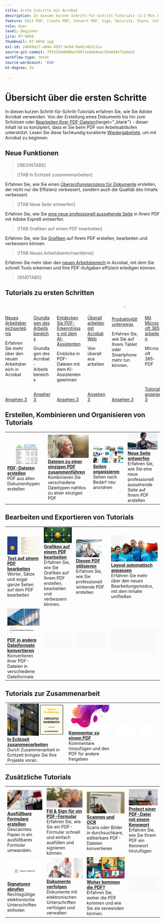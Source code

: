 ```yaml
---
title: Erste Schritte mit Acrobat
description: In diesen kurzen Schritt-für-Schritt-Tutorials (1-2 Min.) erfahren Sie, wie Sie Adobe Acrobat verwenden.
feature: Edit PDF, Create PDF, Convert PDF, Sign, Security, Share, Collaboration, Workspace
role: User
level: Beginner
jira: KT-6856
thumbnail: KT-6856.jpg
exl-id: 24660a17-a04e-4937-be94-0a42c4b2c2ca
source-git-commit: 793325dd8d6be74071edab4aac59e0d4471e6e22
workflow-type: tm+mt
source-wordcount: '650'
ht-degree: 2%

---
```


# Übersicht über die ersten Schritte

In diesen kurzen Schritt-für-Schritt-Tutorials erfahren Sie, wie Sie Adobe Acrobat verwenden. Von der Erstellung eines Dokuments bis hin zum Schützen oder [Bearbeiten Ihrer PDF-Dateien](https://www.adobe.com/de/acrobat/online/pdf-editor.html){target="_blank"} - dieser Inhalt ist so konzipiert, dass er Sie beim PDF von Arbeitsabläufen unterstützt. Lesen Sie diese fachkundig kuratierte [Wiedergabeliste](https://experienceleague.adobe.com/en/playlists/acrobat-get-started-business-users), um mit Acrobat zu beginnen.

## Neue Funktionen

>[!BEGINTABS]

>[!TAB In Echtzeit zusammenarbeiten]

Erfahren Sie, wie Sie einen [Überprüfungsprozess für Dokumente](collaborate.md) erstellen, der nicht nur die Effizienz verbessert, sondern auch die Qualität des Inhalts verbessert.

>[!TAB Neue Seite entwerfen]

Erfahren Sie, wie Sie [eine neue professionell aussehende Seite](add-custom-page.md) in Ihrem PDF mit Adobe Expreß entwerfen.

>[!TAB Grafiken auf einem PDF bearbeiten]

Erfahren Sie, wie Sie [Grafiken](edit-graphics.md) auf Ihrem PDF erstellen, bearbeiten und verbessern können.

>[!TAB Neues Arbeitsbereichserlebnis]

Erfahren Sie mehr über den [neuen Arbeitsbereich](new-workspace.md) in Acrobat, mit dem Sie schnell Tools erkennen und Ihre PDF-Aufgaben effizient erledigen können.

>[!ENDTABS]

## Tutorials zu ersten Schritten

<!-- START CARDS HTML - DO NOT MODIFY BY HAND -->
<div class="columns">
    <div class="column is-half-tablet is-half-desktop is-one-third-widescreen" aria-label="New workspace experience">
        <div class="card" style="height: 100%; display: flex; flex-direction: column; height: 100%;">
            <div class="card-image">
                <figure class="image x-is-16by9">
                    <a href="https://experienceleague.adobe.com/en/docs/document-cloud-learn/acrobat-learning/getting-started/new-workspace" title="Neue Arbeitsbereichserfahrung" target="_blank" rel="referrer">
                        <img class="is-bordered-r-small" src="https://experienceleague.adobe.com/en/docs/document-cloud-learn/acrobat-learning/getting-started/media_1fd7846c8083ccd0da406c6abf96fe746d9b4539e.png?width=400&format=webply&optimize=medium" alt="Neue Arbeitsbereichserfahrung"
                             style="width: 100%; aspect-ratio: 16 / 9; object-fit: cover; overflow: hidden; display: block; margin: auto;">
                    </a>
                </figure>
            </div>
            <div class="card-content is-padded-small" style="display: flex; flex-direction: column; flex-grow: 1; justify-content: space-between;">
                <div class="top-card-content">
                    <p class="headline is-size-6 has-text-weight-bold">
                        <a href="https://experienceleague.adobe.com/en/docs/document-cloud-learn/acrobat-learning/getting-started/new-workspace" target="_blank" rel="referrer" title="Neue Arbeitsbereichserfahrung">Neues Arbeitsbereichserlebnis</a>
                    </p>
                    <p class="is-size-6">Erfahren Sie mehr über den neuen Arbeitsbereich in Acrobat</p>
                </div>
                <a href="https://experienceleague.adobe.com/en/docs/document-cloud-learn/acrobat-learning/getting-started/new-workspace" target="_blank" rel="referrer" class="spectrum-Button spectrum-Button--outline spectrum-Button--primary spectrum-Button--sizeM" style="align-self: flex-start; margin-top: 1rem;">
                    <span class="spectrum-Button-label has-no-wrap has-text-weight-bold">Ansehen</span>
                3</a>
            </div>
        </div>
    </div>
    <div class="column is-half-tablet is-half-desktop is-one-third-widescreen" aria-label="Workspace basics">
        <div class="card" style="height: 100%; display: flex; flex-direction: column; height: 100%;">
            <div class="card-image">
                <figure class="image x-is-16by9">
                    <a href="https://experienceleague.adobe.com/en/docs/document-cloud-learn/acrobat-learning/getting-started/get-to-know-the-acrobat-dc-interface" title="Grundlagen des Arbeitsbereichs" target="_blank" rel="referrer">
                        <img class="is-bordered-r-small" src="https://experienceleague.adobe.com/en/docs/document-cloud-learn/acrobat-learning/getting-started/media_1829b23b3d26ba9ab2687a87be27ecf1b2adde71e.png?width=400&format=webply&optimize=medium" alt="Grundlagen des Arbeitsbereichs"
                             style="width: 100%; aspect-ratio: 16 / 9; object-fit: cover; overflow: hidden; display: block; margin: auto;">
                    </a>
                </figure>
            </div>
            <div class="card-content is-padded-small" style="display: flex; flex-direction: column; flex-grow: 1; justify-content: space-between;">
                <div class="top-card-content">
                    <p class="headline is-size-6 has-text-weight-bold">
                        <a href="https://experienceleague.adobe.com/en/docs/document-cloud-learn/acrobat-learning/getting-started/get-to-know-the-acrobat-dc-interface" target="_blank" rel="referrer" title="Grundlagen des Arbeitsbereichs">Grundlagen des Arbeitsbereichs</a>
                    </p>
                    <p class="is-size-6">Grundlagen des Acrobat-Arbeitsbereichs</p>
                </div>
                <a href="https://experienceleague.adobe.com/en/docs/document-cloud-learn/acrobat-learning/getting-started/get-to-know-the-acrobat-dc-interface" target="_blank" rel="referrer" class="spectrum-Button spectrum-Button--outline spectrum-Button--primary spectrum-Button--sizeM" style="align-self: flex-start; margin-top: 1rem;">
                    <span class="spectrum-Button-label has-no-wrap has-text-weight-bold">Ansehen</span>
                3</a>
            </div>
        </div>
    </div>
    <div class="column is-half-tablet is-half-desktop is-one-third-widescreen" aria-label="Discover PDF insights with the AI Assistant">
        <div class="card" style="height: 100%; display: flex; flex-direction: column; height: 100%;">
            <div class="card-image">
                <figure class="image x-is-16by9">
                    <a href="https://experienceleague.adobe.com/en/docs/document-cloud-learn/acrobat-learning/getting-started/ai-assistant" title="Mit dem KI-Assistenten PDF-Erkenntnisse gewinnen" target="_blank" rel="referrer">
                        <img class="is-bordered-r-small" src="https://experienceleague.adobe.com/en/docs/document-cloud-learn/acrobat-learning/getting-started/media_12db4e53771239c4c355e54868bb8c2d72912cf58.png?width=400&format=webply&optimize=medium" alt="Mit dem KI-Assistenten PDF-Erkenntnisse gewinnen"
                             style="width: 100%; aspect-ratio: 16 / 9; object-fit: cover; overflow: hidden; display: block; margin: auto;">
                    </a>
                </figure>
            </div>
            <div class="card-content is-padded-small" style="display: flex; flex-direction: column; flex-grow: 1; justify-content: space-between;">
                <div class="top-card-content">
                    <p class="headline is-size-6 has-text-weight-bold">
                        <a href="https://experienceleague.adobe.com/en/docs/document-cloud-learn/acrobat-learning/getting-started/ai-assistant" target="_blank" rel="referrer" title="Mit dem KI-Assistenten PDF-Erkenntnisse gewinnen">Entdecken Sie PDF-Erkenntnisse mit dem AI-Assistenten</a>
                    </p>
                    <p class="is-size-6">Einblicke in PDF-Dateien mit dem KI-Assistenten gewinnen</p>
                </div>
                <a href="https://experienceleague.adobe.com/en/docs/document-cloud-learn/acrobat-learning/getting-started/ai-assistant" target="_blank" rel="referrer" class="spectrum-Button spectrum-Button--outline spectrum-Button--primary spectrum-Button--sizeM" style="align-self: flex-start; margin-top: 1rem;">
                    <span class="spectrum-Button-label has-no-wrap has-text-weight-bold">Ansehen</span>
                3</a>
            </div>
        </div>
    </div>
    <div class="column is-half-tablet is-half-desktop is-one-third-widescreen" aria-label="Work anywhere with Acrobat web">
        <div class="card" style="height: 100%; display: flex; flex-direction: column; height: 100%;">
            <div class="card-image">
                <figure class="image x-is-16by9">
                    <a href="https://experienceleague.adobe.com/en/docs/document-cloud-learn/acrobat-learning/getting-started/acrobatweb" title="Überall arbeiten - mit Acrobat Web" target="_blank" rel="referrer">
                        <img class="is-bordered-r-small" src="https://experienceleague.adobe.com/en/docs/document-cloud-learn/acrobat-learning/getting-started/media_1bfcf9b6746a553be3bae3718499df7f83847b637.png?width=400&format=webply&optimize=medium" alt="Überall arbeiten - mit Acrobat Web"
                             style="width: 100%; aspect-ratio: 16 / 9; object-fit: cover; overflow: hidden; display: block; margin: auto;">
                    </a>
                </figure>
            </div>
            <div class="card-content is-padded-small" style="display: flex; flex-direction: column; flex-grow: 1; justify-content: space-between;">
                <div class="top-card-content">
                    <p class="headline is-size-6 has-text-weight-bold">
                        <a href="https://experienceleague.adobe.com/en/docs/document-cloud-learn/acrobat-learning/getting-started/acrobatweb" target="_blank" rel="referrer" title="Überall arbeiten - mit Acrobat Web">Überall arbeiten mit Acrobat Web</a>
                    </p>
                    <p class="is-size-6">Von überall aus arbeiten</p>
                </div>
                <a href="https://experienceleague.adobe.com/en/docs/document-cloud-learn/acrobat-learning/getting-started/acrobatweb" target="_blank" rel="referrer" class="spectrum-Button spectrum-Button--outline spectrum-Button--primary spectrum-Button--sizeM" style="align-self: flex-start; margin-top: 1rem;">
                    <span class="spectrum-Button-label has-no-wrap has-text-weight-bold">Ansehen</span>
                3</a>
            </div>
        </div>
    </div>
    <div class="column is-half-tablet is-half-desktop is-one-third-widescreen" aria-label="Productivity on the go">
        <div class="card" style="height: 100%; display: flex; flex-direction: column; height: 100%;">
            <div class="card-image">
                <figure class="image x-is-16by9">
                    <a href="https://experienceleague.adobe.com/en/docs/document-cloud-learn/acrobat-learning/getting-started/productivity" title="Unterwegs produktiv sein." target="_blank" rel="referrer">
                        <img class="is-bordered-r-small" src="https://experienceleague.adobe.com/en/docs/document-cloud-learn/acrobat-learning/getting-started/media_1baac857c8ccc7eb8f0af7c27bd123772b2d5cac4.png?width=400&format=webply&optimize=medium" alt="Unterwegs produktiv sein."
                             style="width: 100%; aspect-ratio: 16 / 9; object-fit: cover; overflow: hidden; display: block; margin: auto;">
                    </a>
                </figure>
            </div>
            <div class="card-content is-padded-small" style="display: flex; flex-direction: column; flex-grow: 1; justify-content: space-between;">
                <div class="top-card-content">
                    <p class="headline is-size-6 has-text-weight-bold">
                        <a href="https://experienceleague.adobe.com/en/docs/document-cloud-learn/acrobat-learning/getting-started/productivity" target="_blank" rel="referrer" title="Unterwegs produktiv sein.">Produktivität unterwegs</a>
                    </p>
                    <p class="is-size-6">Erfahren Sie, wie Sie auf Ihrem Tablet oder Smartphone mehr tun können.</p>
                </div>
                <a href="https://experienceleague.adobe.com/en/docs/document-cloud-learn/acrobat-learning/getting-started/productivity" target="_blank" rel="referrer" class="spectrum-Button spectrum-Button--outline spectrum-Button--primary spectrum-Button--sizeM" style="align-self: flex-start; margin-top: 1rem;">
                    <span class="spectrum-Button-label has-no-wrap has-text-weight-bold">Ansehen</span>
                3</a>
            </div>
        </div>
    </div>
    <div class="column is-half-tablet is-half-desktop is-one-third-widescreen" aria-label="Work with Microsoft 365">
        <div class="card" style="height: 100%; display: flex; flex-direction: column; height: 100%;">
            <div class="card-image">
                <figure class="image x-is-16by9">
                    <a href="https://experienceleague.adobe.com/en/docs/journey-optimizer/using/get-started/user-interface" title="Arbeiten mit Microsoft 365" target="_blank" rel="referrer">
                        <img class="is-bordered-r-small" src="https://experienceleague.adobe.com/en/docs/document-cloud-learn/acrobat-learning/getting-started/media_1e715d1ec959dc755a27cab94e21039372673afac.png?width=400&format=webply&optimize=medium" alt="Arbeiten mit Microsoft 365"
                             style="width: 100%; aspect-ratio: 16 / 9; object-fit: cover; overflow: hidden; display: block; margin: auto;">
                    </a>
                </figure>
            </div>
            <div class="card-content is-padded-small" style="display: flex; flex-direction: column; flex-grow: 1; justify-content: space-between;">
                <div class="top-card-content">
                    <p class="headline is-size-6 has-text-weight-bold">
                        <a href="https://experienceleague.adobe.com/en/docs/journey-optimizer/using/get-started/user-interface" target="_blank" rel="referrer" title="Arbeiten mit Microsoft 365">Mit Microsoft 365 arbeiten</a>
                    </p>
                    <p class="is-size-6">Microsoft 365-PDF</p>
                </div>
                <a href="https://experienceleague.adobe.com/en/docs/journey-optimizer/using/get-started/user-interface" target="_blank" rel="referrer" class="spectrum-Button spectrum-Button--outline spectrum-Button--primary spectrum-Button--sizeM" style="align-self: flex-start; margin-top: 1rem;">
                    <span class="spectrum-Button-label has-no-wrap has-text-weight-bold">Tutorials anzeigen</span>
                3</a>
            </div>
        </div>
    </div>
</div>
<!-- END CARDS HTML - DO NOT MODIFY BY HAND -->


## Erstellen, Kombinieren und Organisieren von Tutorials

<table style="table-layout:fixed">
  <tr>
    <td>
      <a href="create-pdf.md">
        <img alt="Erstellen von PDF-Dateien" src="../assets/create.png" />
      </a>
      <div>
      <a href="create-pdf.md"><strong>PDF-Dateien erstellen</strong></a>
      </div>
      PDF aus allen Dokumenttypen erstellen
      <br>
    </td>
    <td>
      <a href="combine-to-pdf.md">
        <img alt="Dateien auf einer einzigen PDF zusammenführen" src="../assets/combine.png" />
      </a>
      <div>
      <a href="combine-to-pdf.md"><strong>Dateien zu einer einzigen PDF zusammenführen</strong></a>
      </div>
      Kombinieren Sie verschiedene Dateitypen nahtlos zu einer einzigen PDF
      <br>
    </td>
    <td>
      <a href="organize.md">
        <img alt="Organisieren von Seiten" src="../assets/organize-pages.png" />
      </a>
      <div>
      <a href="organize.md"><strong>Seiten organisieren</strong></a>
      </div>
      Seiten nach Bedarf neu anordnen
      <br>
    </td>
    <td>
      <a href="add-custom-page.md">
        <img alt="Entwerfen einer neuen Seite" src="../assets/design.png" />
      </a>
      <div>
      <a href="add-custom-page.md"><strong>Neue Seite entwerfen</strong></a>
      </div>
     Erfahren Sie, wie Sie eine neue professionell aussehende Seite auf Ihrem PDF erstellen
      <br>
    </td>
  </tr>
  </table>

## Bearbeiten und Exportieren von Tutorials

<table style="table-layout:fixed">
  <tr>
    <td>
      <a href="edit-pdf.md">
        <img alt="Bearbeiten von Text auf einem PDF" src="../assets/edit-text.png" />
      </a>
      <div>
      <a href="edit-pdf.md"><strong>Text auf einem PDF bearbeiten</strong></a>
      </div>
      Wörter, Sätze und sogar ganze Seiten auf dem PDF bearbeiten
      <br>
    </td>
    <td>
      <a href="edit-graphics.md">
        <img alt="Bearbeiten von Grafiken auf einem PDF" src="../assets/edit-graphics.png" />
      </a>
      <div>
      <a href="edit-graphics.md"><strong>Grafiken auf einem PDF bearbeiten</strong></a>
      </div>
      Erfahren Sie, wie Sie Grafiken auf Ihrem PDF erstellen, bearbeiten und verbessern können.
      <br>
    </td>
    <td>
      <a href="stylize-this-pdf.md">
        <img alt="Stilisieren dieser PDF" src="../assets/stylize-pdf.png" />
      </a>
      <div>
      <a href="stylize-this-pdf.md"><strong>Diesen PDF stilisieren</strong></a>
      </div>
      Erfahren Sie, wie Sie professionell wirkende PDF erstellen
      <br>
    </td>
   <td>
      <a href="auto-adjust-layout.md">
        <img alt="Layout automatisch anpassen" src="../assets/auto-adjust.png" />
      </a>
      <div>
      <a href="auto-adjust-layout.md"><strong>Layout automatisch anpassen</strong></a>
      </div>
      Erfahren Sie mehr über den neuen Bearbeitungsmodus, mit dem Inhalte umfließen
      <br>
    </td>
  </tr>
    <td>
      <a href="export-pdf.md">
        <img alt="PDF in verschiedene Dateiformate konvertieren" src="../assets/convert.png" />
      </a>
      <div>
      <a href="export-pdf.md"><strong>PDF in andere Dateiformate konvertieren</strong></a>
      </div>
      Konvertieren Ihrer PDF-Dateien in verschiedene Dateiformate
      <br>
    </td>
    <td>
   <img alt="Spacer" src="../assets/Grayspacer.png" />
    <div>
    <br>
  </td>
  <td>
   <img alt="Spacer" src="../assets/Grayspacer.png" />
    <div>
    <br>
  </td>
   <td>
   <img alt="Spacer" src="../assets/Grayspacer.png" />
    <div>
    <br>
  </td>
</tr>
</table>

## Tutorials zur Zusammenarbeit

<table style="table-layout:fixed">
  <tr>
    <td>
      <a href="collaborate.md">
        <img alt="In Echtzeit zusammenarbeiten." src="../assets/collaborate.png" />
      </a>
      <div>
      <a href="collaborate.md"><strong>In Echtzeit zusammenarbeiten</strong></a>
      </div>
      Durch Zusammenarbeit in Echtzeit bringen Sie Ihre Projekte voran.
    </td>
    <td>
      <a href="comment-on-pdf-files.md">
        <img alt="Auf einem PDF kommentieren" src="../assets/comment.png" />
      </a>
      <div>
      <a href="comment-on-pdf-files.md"><strong>Kommentar zu einem PDF</strong></a>
      </div>
      Kommentare hinzufügen und den PDF für andere freigeben
      <br>
    </td>
    <td>
    <img alt="Spacer" src="../assets/Whitespacer.png" />
      <div>
      <br>
    </td>
    <td>
    <img alt="Spacer" src="../assets/Whitespacer.png" />
      <div>
      <br>
    </td>
</tr>
</table>

## Zusätzliche Tutorials

<table style="table-layout:fixed">
<tr>
  <td>
    <a href="create-fillable-forms.md">
      <img alt="Ausfüllbares Formular erstellen" src="../assets/fillable-forms.png" />
    </a>
    <div>
      <a href="create-fillable-forms.md"><strong>Ausfüllbare Formulare erstellen</strong></a>
      </div>
      Gescanntes Papier in ein ausfüllbares Formular umwandeln.
      <br>
  </td>
  <td>
    <a href="fill-and-sign.md">
      <img alt="Fill &amp; Sign ein PDF-Formular" src="../assets/fill-sign.png" />
    </a>
    <div>
    <a href="fill-and-sign.md"><strong>Fill &amp; Sign für ein PDF-Formular </strong></a>
    </div>
    Erfahren Sie, wie Sie ein PDF-Formular schnell und einfach ausfüllen und signieren können.
    <br>
  </td>
  <td>
    <a href="scan-and-ocr.md">
      <img alt="Scannen und OCR" src="../assets/scan.png" />
    </a>
    <div>
    <a href="scan-and-ocr.md"><strong>Scannen und OCR</strong></a>
    </div>
    Scans oder Bilder in durchsuchbare, editierbare PDF-Dateien konvertieren
    <br>
  </td>
  <td>
    <a href="password-protect.md">
      <img alt="Protect einer PDF-Datei mit einem Kennwort" src="../assets/protect.png" />
    </a>
    <div>
    <a href="password-protect.md"><strong>Protect einer PDF-Datei mit einem Kennwort</strong></a>
    </div>
    Erfahren Sie, wie Sie Ihrem PDF ein Kennwort hinzufügen
    <br>
  </td>
</tr>
<tr>
  <td>
    <a href="signatures.md">
      <img alt="Unterschriften einholen." src="../assets/signatures.png" />
    </a>
    <div>
    <a href="signatures.md"><strong>Signaturen abrufen</strong></a>
    </div>
    Rechtsgültige elektronische Unterschriften einholen
    <br>
  </td>
  <td>
    <a href="track.md">
      <img alt="Dokumente verfolgen" src="../assets/track.png" />
    </a>
    <div>
    <a href="track.md"><strong>Dokumente verfolgen</strong></a>
    </div>
    Dokumente mit elektronischen Unterschriften verfolgen und verwalten
    <br>
  </td>
  <td>
      <a href="where-do-pdfs-come-from.md">
        <img alt="Woher kommen die PDF?" src="../assets/where-pdfs.png" />
      </a>
      <div>
      <a href="where-do-pdfs-come-from.md"><strong>Woher kommen die PDF?</strong></a>
      </div>
      Erfahren Sie, woher die PDF kommen und wie Sie sie verwenden können.
      <br>
  </td>
  <td>
   <img alt="Spacer" src="../assets/Grayspacer.png" />
    <div>
    <br>
  </td>
</tr>
</table>
